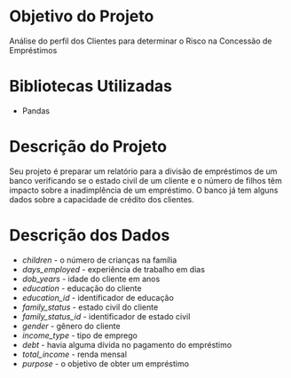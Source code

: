 
# Objetivo do Projeto
Análise do perfil dos Clientes para determinar o Risco na Concessão de Empréstimos

# Bibliotecas Utilizadas
- Pandas

# Descrição do Projeto
Seu projeto é preparar um relatório para a divisão de empréstimos de um banco verificando se o estado civil de um cliente e o número de filhos têm impacto sobre a inadimplência de um empréstimo. O banco já tem alguns dados sobre a capacidade de crédito dos clientes.

# Descrição dos Dados

- *children* - o número de crianças na família
- *days_employed* - experiência de trabalho em dias
- *dob_years* - idade do cliente em anos
- *education* - educação do cliente
- *education_id* - identificador de educação
- *family_status* - estado civil do cliente
- *family_status_id* - identificador de estado civil
- *gender* - gênero do cliente
- *income_type* - tipo de emprego
- *debt* - havia alguma dívida no pagamento do empréstimo
- *total_income* - renda mensal
- *purpose* - o objetivo de obter um empréstimo





